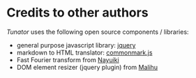 # Credits to other authors

*Tunator* uses the following open source components / libraries:

* general purpose javascript library: [jquery](https://jquery.com)
* markdown to HTML translator: [commonmark.js](https://github.com/commonmark/commonmark.js)
* Fast Fourier transform from [Nayuiki](https://www.nayuki.io/page/free-small-fft-in-multiple-languages)
* DOM element resizer (jquery plugin) from [Malihu](https://github.com/malihu/mresize)
